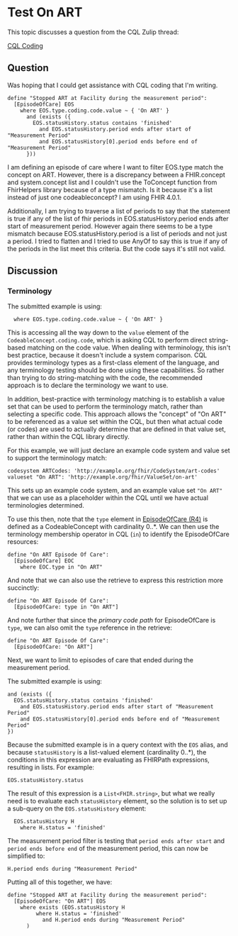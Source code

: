# Test On ART

This topic discusses a question from the CQL Zulip thread:

[CQL Coding](https://chat.fhir.org/#narrow/stream/179220-cql/topic/CQL.20Coding)

## Question

Was hoping that I could get assistance with CQL coding that I'm writing.

```cql
define "Stopped ART at Facility during the measurement period":
  [EpisodeOfCare] EOS
    where EOS.type.coding.code.value ~ { 'On ART' }
      and (exists ({
        EOS.statusHistory.status contains 'finished'
          and EOS.statusHistory.period ends after start of "Measurement Period"
          and EOS.statusHistory[0].period ends before end of "Measurement Period"
      }))
```

I am defining an episode of care where I want to filter EOS.type match the concept on ART. However, there is a discrepancy between a FHIR.concept and system.concept list and I couldn't use the ToConcept function from FhirHelpers library because of a type mismatch. Is it because it's a list instead of just one codeableconcept? I am using FHIR 4.0.1.

Additionally, I am trying to traverse a list of periods to say that the statement is true if any of the list of fhir periods in EOS.statusHistory.period ends after start of measurement period. However again there seems to be a type mismatch because EOS.statusHistory.period is a list of periods and not just a period. I tried to flatten and I tried to use AnyOf to say this is true if any of the periods in the list meet this criteria. But the code says it's still not valid.

## Discussion

### Terminology

The submitted example is using:

```cql
  where EOS.type.coding.code.value ~ { 'On ART' }
```

This is accessing all the way down to the `value` element of the `CodeableConcept.coding.code`, which is asking CQL to perform direct string-based matching on the code value. When dealing with terminology, this isn't best practice, because it doesn't include a system comparison. CQL provides terminology types as a first-class element of the language, and any terminology testing should be done using these capabilities. So rather than trying to do string-matching with the code, the recommended approach is to declare the terminology we want to use.

In addition, best-practice with terminology matching is to establish a value set that can be used to perform the terminology match, rather than selecting a specific code. This approach allows the "concept" of "On ART" to be referenced as a value set within the CQL, but then what actual code (or codes) are used to actually determine that are defined in that value set, rather than within the CQL library directly.

For this example, we will just declare an example code system and value set to support the terminology match:

```cql
codesystem ARTCodes: 'http://example.org/fhir/CodeSystem/art-codes'
valueset "On ART": 'http://example.org/fhir/ValueSet/on-art'
```

This sets up an example code system, and an example value set `"On ART"` that we can use as a placeholder within the CQL until we have actual terminologies determined.

To use this then, note that the `type` element in [EpisodeOfCare (R4)](http://hl7.org/fhir/R4/episodeofcare.html) is defined as a CodeableConcept with cardinality 0..*. We can then use the terminology membership operator in CQL (`in`) to identify the EpisodeOfCare resources:

```cql
define "On ART Episode Of Care":
  [EpisodeOfCare] EOC
    where EOC.type in "On ART"
```

And note that we can also use the retrieve to express this restriction more succinctly:

```cql
define "On ART Episode Of Care":
  [EpisodeOfCare: type in "On ART"]
```

And note further that since the _primary code path_ for EpisodeOfCare is `type`, we can also omit the `type` reference in the retrieve:

```cql
define "On ART Episode Of Care":
  [EpisodeOfCare: "On ART"]
```

Next, we want to limit to episodes of care that ended during the measurement period.

The submitted example is using:

```
and (exists ({
  EOS.statusHistory.status contains 'finished'
    and EOS.statusHistory.period ends after start of "Measurement Period"
    and EOS.statusHistory[0].period ends before end of "Measurement Period"
})
```

Because the submitted example is in a query context with the `EOS` alias, and because `statusHistory` is a list-valued element (cardinality 0..*), the conditions in this expression are evaluating as FHIRPath expressions, resulting in lists. For example:

```cql
EOS.statusHistory.status
```

The result of this expression is a `List<FHIR.string>`, but what we really need is to evaluate each `statusHistory` element, so the solution is to set up a sub-query on the `EOS.statusHistory` element:

```cql
  EOS.statusHistory H
    where H.status = 'finished'
```

The measurement period filter is testing that `period ends after start` and `period ends before end` of the measurement period, this can now be simplified to:

```cql
H.period ends during "Measurement Period"
```

Putting all of this together, we have:

```cql
define "Stopped ART at Facility during the measurement period":
  [EpisodeOfCare: "On ART"] EOS
    where exists (EOS.statusHistory H
         where H.status = 'finished'
           and H.period ends during "Measurement Period"
      )
```



